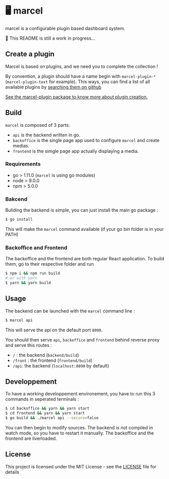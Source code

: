 # :desktop_computer: marcel

marcel is a configurable plugin based dashboard system.

:construction: This README is still a work in progress...

## Create a plugin

Marcel is based on plugins, and we need you to complete the collection !

By convention, a plugin should have a name begin with `marcel-plugin-*` (`marcel-plugin-text` for example).
This ways, you can find a list of all available plugins by [searching them on github](https://github.com/search?utf8=%E2%9C%93&q=marcel%2Dplugin)

[See the marcel-plugin package to know more about plugin creation.](./node-packages/marcel-plugin)

## Build

`marcel` is composed of 3 parts:
  - `api` is the backend written in go.
  - `backoffice` is the single page app used to configure `marcel` and create medias.
  - `frontend` is the simgle page app actually displaying a media.

### Requirements

 - go > 1.11.0 (`marcel` is using go modules)
 - node > 9.0.0
 - npm > 5.0.0
  
### Bakcend
 
Buliding the backend is simple, you can just install the main go package :

```bash
$ go install
```

This will make the `marcel` command available (if your go bin folder is in your PATH)

### Backoffice and Frontend

The backoffice and the frontend are both regular React application. To build them, go to their respective folder and run

```bash
$ npm i && npm run build
# or with yarn
$ yarn && yarn build
```

## Usage

The backend can be launched with the `marcel` command line :

```bash
$ marcel api
```

This will serve the api on the default port `8090`.

You should then serve `api`, `backoffice` and `frontend` behind reverse proxy and serve this routes :
  - `/` : the backend (`backend/build`)
  - `/front` : the frontend (`frontend/build`)
  - `/api`: the backend (`localhost:8090` by default)
  
## Developpement
 
To have a working developpement environement, you have to run this 3 commands in seperated terminals :

```bash
$ cd backoffice && yarn && yarn start
$ cd frontend && yarn && yarn start
$ go build && ./marcel api --secure=false
```

You can then begin to modify sources. The backend is not compiled in watch mode, so you have to restart it manually. The backoffice and the frontend are liverloaded.

## License

This project is licensed under the MIT License - see the [LICENSE](LICENSE) file for details
